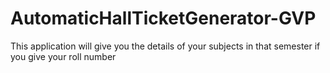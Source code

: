 # AutomaticHallTicketGenerator-GVP


This application will give you the details of your subjects in that semester if you give your roll number
